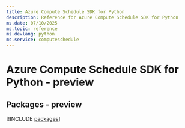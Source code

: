 ```yaml
---
title: Azure Compute Schedule SDK for Python
description: Reference for Azure Compute Schedule SDK for Python
ms.date: 07/10/2025
ms.topic: reference
ms.devlang: python
ms.service: computeschedule
---
```

# Azure Compute Schedule SDK for Python - preview
## Packages - preview
[!INCLUDE [packages](compute-schedule-index.md)]
